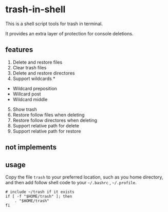 # trash-in-shell
This is a shell script tools for trash in terminal.

It provides an extra layer of protection for console deletions.

## features
1. Delete and restore files
2. Clear trash files
3. Delete and restore directores
4. Support wildcards *
  - Wildcard preposition
  - Willcard post
  - Wildcard middle
5. Show trash
6. Restore follow files when deleting
7. Restore follow directores when deleting
8. Support relative path for delete
9. Support relative path for restore

## not implements

## usage
Copy the file `trash` to your preferred location,
such as you home directory,
and then add follow shell code to your `~/.bashrc`
, `~/.profile`.

``` shell
# include ~/trash if it exists
if [ -f "$HOME/trash" ]; then
    . "$HOME/trash"
fi
```
